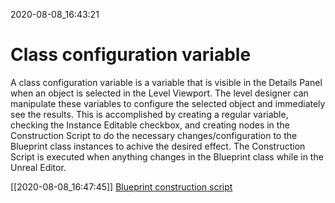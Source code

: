 2020-08-08_16:43:21

# Class configuration variable

A class configuration variable is a variable that is visible in the Details Panel when an object is selected in the Level Viewport.
The level designer can manipulate these variables to configure the selected object and immediately see the results.
This is accomplished by creating a regular variable, checking the Instance Editable checkbox, and creating nodes in the Construction Script to do the necessary changes/configuration to the Blueprint class instances to achive the desired effect.
The Construction Script is executed when anything changes in the Blueprint class while in the Unreal Editor.

[[2020-08-08_16:47:45]] [Blueprint construction script](./Blueprint%20construction%20script.md)  
